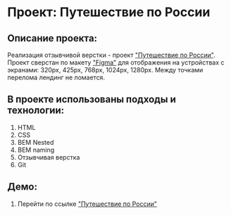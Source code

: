# Проект: Путешествие по России
## Описание проекта:
Реализация отзывчивой верстки - проект ["Путешествие по России"](https://msilkov.github.io/russian-travel/). Проект сверстан по макету ["Figma"](https://www.figma.com/file/5PEoxONEq3Vtr9qQa8jwYD/Russia-%2F-desktop-%2B-mobile-(Copy)?node-id=0%3A1&t=U191rRBYMSz8pypF-1) для отображения на устройствах с экранами: 320px, 425px, 768px, 1024px, 1280px. Между точками перелома лендинг не ломается.  

## В проекте использованы подходы и технологии:
1. HTML
2. CSS
3. BEM Nested
4. BEM naming
5. Отзывчивая верстка
6. Git 

## Демо:
1. Перейти по ссылке ["Путешествие по России"](https://msilkov.github.io/russian-travel/)







